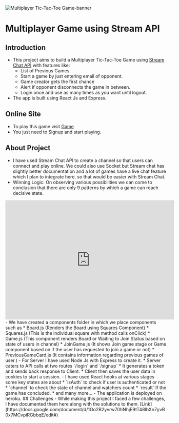 ![Multiplayer Tic-Tac-Toe Game-banner](https://user-images.githubusercontent.com/105023001/174017773-1df6a288-2504-427b-963f-7a9aa69c4ddd.png)
# Multiplayer Game using Stream API
## Introduction
- This project aims to build a Multiplayer Tic-Tac-Toe Game using [Stream Chat API](https://getstream.io/chat/docs/) with features like:
	* List of Previous Games.
	* Start a game by just entering email of opponent.
	* Game creator gets the first chance
	* Alert if opponent disconnects the game in between.
	* Login once and use as many times as you want until logout.
- The app is built using React Js and Express.
## Online Site
- To play this game visit [Game](https://tinfinity-deploy1.herokuapp.com/) 
- You just need to Signup and start playing.
## About Project
- I have used Stream Chat API to create a channel so that users can connect and play online. We could also use Socket but Stream chat has slightly better documentation and a lot of games have a live chat feature which I plan to integrate here, so that would be easier with Stream Chat. 
- Winning Logic: On observing various possibilities we can come to conclusion that there are only 9 patterns by which a game can reach decisive state.
<iframe
  src="https://carbon.now.sh/embed?bg=rgba%28171%2C+184%2C+195%2C+1%29&t=seti&wt=none&l=auto&width=680&ds=true&dsyoff=20px&dsblur=68px&wc=true&wa=true&pv=56px&ph=56px&ln=false&fl=1&fm=Hack&fs=14px&lh=133%25&si=false&es=2x&wm=false&code=export%2520const%2520Patterns%2520%253D%2520%255B%250A%2520%2520%2520%2520%255B0%252C%25201%252C%25202%255D%252C%250A%2520%2520%2520%2520%255B3%252C%25204%252C%25205%255D%252C%250A%2520%2520%2520%2520%255B6%252C%25207%252C%25208%255D%252C%250A%2520%2520%2520%2520%255B0%252C%25203%252C%25206%255D%252C%250A%2520%2520%2520%2520%255B1%252C%25204%252C%25207%255D%252C%250A%2520%2520%2520%2520%255B2%252C%25205%252C%25208%255D%252C%250A%2520%2520%2520%2520%255B0%252C%25204%252C%25208%255D%252C%250A%2520%2520%2520%2520%255B2%252C%25204%252C%25206%255D%252C%250A%2520%2520%255D%253B&tb=WinningPatterns.js"
  style="width: 526px; height: 372px; border:0; transform: scale(1); overflow:hidden;"
  sandbox="allow-scripts allow-same-origin">
</iframe>
- We have created a components folder in which we place components such as
	* Board.js (Renders the Board using Squares Component)
	* Squares.js (This is the individual square with method calls onClick)
	* Game.js (This component renders Board or Waiting to Join Status based on state of users in channel)
	* JoinGame.js (It shows Join game stage or Game component based on if the user has requested to join a game or not)
	* PreviousGameCard.js (It contains information regarding previous games of user.)
- For Server I have used Node Js with Express to create it. 
	* Server caters to API calls at two routes `/login` and `/signup`
	* It generates a token and sends back response to Client.
	* Client then saves the user data in cookies to start a session.
- I have used React hooks at various stages some key states are about
	* `isAuth` to check if user is authenticated or not
	* `channel` to check the state of channel and watchers count
	*  `result` If the game has concluded.
	* and many more...
- The application is deployed on heroku.
## Challenges 
- While making this project I faced a few challenges, I have documented them here along with the solutions to them. 
[Link](https://docs.google.com/document/d/1Oo2B2yvrw70hNhjE9tT48lbXn7yvB0x7MCvpiRGbbqE/edit#)

